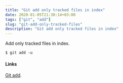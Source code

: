 ```yaml
---
title: "Git add only tracked files in index"
date: 2020-01-05T21:30:14+03:00
tags: ["git", "add"]
slug: "git-add-only-tracked-files"
description: "Git add only tracked files in index"
---
```

Add only tracked files in index.

```
$ git add -u
```
<!--more-->


#### Links
[Git add](https://git-scm.com/docs/git-add#Documentation/git-add.txt--u).